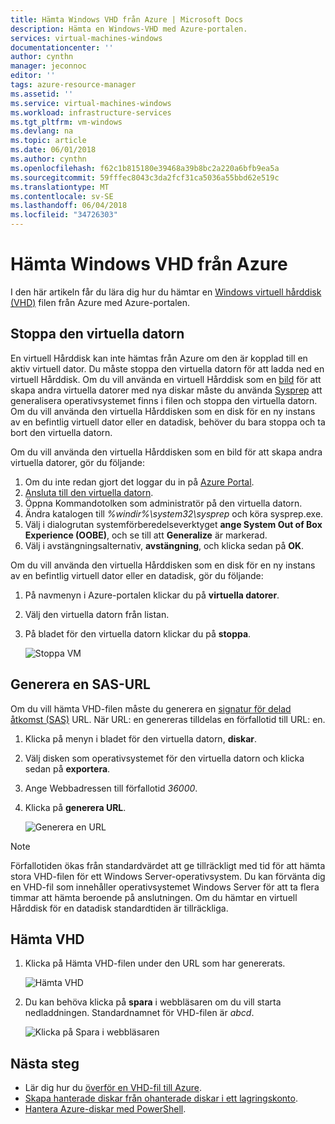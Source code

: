 ```yaml
---
title: Hämta Windows VHD från Azure | Microsoft Docs
description: Hämta en Windows-VHD med Azure-portalen.
services: virtual-machines-windows
documentationcenter: ''
author: cynthn
manager: jeconnoc
editor: ''
tags: azure-resource-manager
ms.assetid: ''
ms.service: virtual-machines-windows
ms.workload: infrastructure-services
ms.tgt_pltfrm: vm-windows
ms.devlang: na
ms.topic: article
ms.date: 06/01/2018
ms.author: cynthn
ms.openlocfilehash: f62c1b815180e39468a39b8bc2a220a6bfb9ea5a
ms.sourcegitcommit: 59fffec8043c3da2fcf31ca5036a55bbd62e519c
ms.translationtype: MT
ms.contentlocale: sv-SE
ms.lasthandoff: 06/04/2018
ms.locfileid: "34726303"
---
```

# <a name="download-a-windows-vhd-from-azure"></a>Hämta Windows VHD från Azure

I den här artikeln får du lära dig hur du hämtar en [Windows virtuell hårddisk (VHD)](about-disks-and-vhds.md?toc=%2fazure%2fvirtual-machines%2fwindows%2ftoc.json) filen från Azure med Azure-portalen. 

## <a name="stop-the-vm"></a>Stoppa den virtuella datorn

En virtuell Hårddisk kan inte hämtas från Azure om den är kopplad till en aktiv virtuell dator. Du måste stoppa den virtuella datorn för att ladda ned en virtuell Hårddisk. Om du vill använda en virtuell Hårddisk som en [bild](tutorial-custom-images.md) för att skapa andra virtuella datorer med nya diskar måste du använda [Sysprep](https://docs.microsoft.com/windows-hardware/manufacture/desktop/sysprep--generalize--a-windows-installation) att generalisera operativsystemet finns i filen och stoppa den virtuella datorn. Om du vill använda den virtuella Hårddisken som en disk för en ny instans av en befintlig virtuell dator eller en datadisk, behöver du bara stoppa och ta bort den virtuella datorn.

Om du vill använda den virtuella Hårddisken som en bild för att skapa andra virtuella datorer, gör du följande:

1.  Om du inte redan gjort det loggar du in på [Azure Portal](https://portal.azure.com/).
2.  [Ansluta till den virtuella datorn](connect-logon.md?toc=%2fazure%2fvirtual-machines%2fwindows%2ftoc.json). 
3.  Öppna Kommandotolken som administratör på den virtuella datorn.
4.  Ändra katalogen till *%windir%\system32\sysprep* och köra sysprep.exe.
5.  Välj i dialogrutan systemförberedelseverktyget **ange System Out of Box Experience (OOBE)**, och se till att **Generalize** är markerad.
6.  Välj i avstängningsalternativ, **avstängning**, och klicka sedan på **OK**. 

Om du vill använda den virtuella Hårddisken som en disk för en ny instans av en befintlig virtuell dator eller en datadisk, gör du följande:

1.  På navmenyn i Azure-portalen klickar du på **virtuella datorer**.
2.  Välj den virtuella datorn från listan.
3.  På bladet för den virtuella datorn klickar du på **stoppa**.

    ![Stoppa VM](./media/download-vhd/export-stop.png)

## <a name="generate-sas-url"></a>Generera en SAS-URL

Om du vill hämta VHD-filen måste du generera en [signatur för delad åtkomst (SAS)](../../storage/common/storage-dotnet-shared-access-signature-part-1.md?toc=%2fazure%2fvirtual-machines%2fwindows%2ftoc.json) URL. När URL: en genereras tilldelas en förfallotid till URL: en.

1.  Klicka på menyn i bladet för den virtuella datorn, **diskar**.
2.  Välj disken som operativsystemet för den virtuella datorn och klicka sedan på **exportera**.
3.  Ange Webbadressen till förfallotid *36000*.
4.  Klicka på **generera URL**.

    ![Generera en URL](./media/download-vhd/export-generate.png)

> [!NOTE]
> Förfallotiden ökas från standardvärdet att ge tillräckligt med tid för att hämta stora VHD-filen för ett Windows Server-operativsystem. Du kan förvänta dig en VHD-fil som innehåller operativsystemet Windows Server för att ta flera timmar att hämta beroende på anslutningen. Om du hämtar en virtuell Hårddisk för en datadisk standardtiden är tillräckliga. 
> 
> 

## <a name="download-vhd"></a>Hämta VHD

1.  Klicka på Hämta VHD-filen under den URL som har genererats.

    ![Hämta VHD](./media/download-vhd/export-download.png)

2.  Du kan behöva klicka på **spara** i webbläsaren om du vill starta nedladdningen. Standardnamnet för VHD-filen är *abcd*.

    ![Klicka på Spara i webbläsaren](./media/download-vhd/export-save.png)

## <a name="next-steps"></a>Nästa steg

- Lär dig hur du [överför en VHD-fil till Azure](upload-generalized-managed.md?toc=%2fazure%2fvirtual-machines%2fwindows%2ftoc.json). 
- [Skapa hanterade diskar från ohanterade diskar i ett lagringskonto](attach-disk-ps.md?toc=%2fazure%2fvirtual-machines%2fwindows%2ftoc.json).
- [Hantera Azure-diskar med PowerShell](tutorial-manage-data-disk.md?toc=%2fazure%2fvirtual-machines%2fwindows%2ftoc.json).

